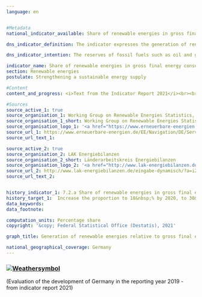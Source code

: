 ```yaml
---
language: en    


#Metadata    
national_indicator_available: Share of renewable energies in gross final energy consumption    

dns_indicator_definition: The indicator expresses the generation of renewable energies relative to gross final energy consumption. Gross final energy consumption covers energy consumption by end consumers and transmission losses as well as the self-consumption of the energy generation sector.    

dns_indicator_intention: The reserves of fossil fuels such as oil and gas are limited, and their use is associated with greenhouse gas emissions. Switching to renewable energies (natural energy sources that constantly regenerate) serves to reduce energy-related emissions and hence the extent of climate change. In addition, dependency on energy imports and the consumption of resources is reduced as well as technical innovations are promoted. For this reason, the goal of the Federal Government is to increase the share of renewable energy in gross final energy consumption to 18&nbsp;% by 2020, to 30&nbsp;% by 2030 and to 60&nbsp;% by 2050    

indicator_name: Share of renewable energies in gross final energy consumption    
section: Renewable energies    
postulate: Strengthening a sustainable energy supply    

#Content    
content_and_progress: <i>Text from the Indicator Report 2021</i><br><br>For this indicator, the energy generated from renewable sources (including hydropower, wind power on land and at sea, solar energy and geothermal energy, biomass or biogenic waste) is expressed relative to all energy sources consumed in Germany. In addition to renewable energy, this also includes imported electricity and fossil fuels such as lignite and hard coal, oil and gas. Another characteristic of the indicator is that energy consumption is taken into account in all areas of application. This includes its use in the form of mechanical energy, as electric power, heat or fuel in the transport sector.<br><br><br><br>The indicator is calculated by the Working Group on Renewable Energies Statistics (AGEE-Stat), but without taking into account the calculation rules pursuant to the EU Renewable Energy Directive (Directive 2009/28/EC), which applies an average value across several years for hydropower and wind power due to their annually varying supply. Instead, the actually generated electricity quantities (of wind power and hydropower) are taken into account for this report (energy concept of the Federal Government).<br><br><br><br>Concerning the methodology for calculating the indicator, it should be noted that imports and exports of electricity are not fully included in the final energy consumption of renewable energy sources, whereas they are included in the gross final energy consumption. In this respect, the indicator can over- or underestimate the share of renewable energies in gross final energy consumption depending on the foreign trade balance. A positive net export balance of electricity – as has been the case since 2001 – would thus mean that the actual share of renewable energies would be lower than shown by the indicator.<br><br><br><br>Between 1990 and 2017, the share of renewable energy in final gross energy consumption rose from 2.0&nbsp;% to 15.6&nbsp;%. If the trend continues at the average pace seen in the past few years, the goal for 2020 will not be achieved. The use of renewable energies varies significantly depending on the sector. 51.6&nbsp;% of the total energy produced from renewable energies in 2017 was used for electricity generation, 40.2&nbsp;% for heat generation and 8.2&nbsp;% for biogenic fuels. Biomass with a share of 54.5&nbsp;% and wind power with a share of 25.2&nbsp;% of all renewable sources played the most important role as energy sources.<br><br><br><br>The indicator has cross-references to indicators [3.2.a](https://sustainabledevelopment-deutschland.github.io/3-2-a/) “Emissions of air pollutants”, [7.2.b](https://sustainabledevelopment-deutschland.github.io/7-2-b/) “Share of electricity from renewable energy sources in electricity consumption” and [13.1.a](https://sustainabledevelopment-deutschland.github.io/13-1-a/) “Greenhouse gas emissions”.    

#Sources    
source_active_1: true
source_organisation_1: Working Group on Renewable Energies Statistics, Federal Ministry for Economic Affairs and Energy
source_organisation_1_short: Working Group on Renewable Energies Statistics, Federal Ministry for Economic Affairs and Energy
source_organisation_logo_1: '<a href="https://www.erneuerbare-energien.de/EE/Navigation/DE/Service/Erneuerbare_Energien_in_Zahlen/Arbeitsgruppe/arbeitsgruppe_ee.html"><img src="https://g205sdgs.github.io/sdg-indicators/public/logosEn/ageestat.png" alt=" Working Group on Renewable Energies Statistics, Federal Ministry for Economic Affairs and Energy" title="Click here to visit the homepage of the organization" style="border: transparent"/></a>'
source_url_1: https://www.erneuerbare-energien.de/EE/Navigation/DE/Service/Erneuerbare_Energien_in_Zahlen/Zeitreihen/zeitreihen.html                        
source_url_text_1:                         

source_active_2: true
source_organisation_2: LAK Energiebilanzen
source_organisation_2_short: Länderarbeitskreis Energiebilanzen
source_organisation_logo_2: '<a href="http://www.lak-energiebilanzen.de/"><img src="https://g205sdgs.github.io/sdg-indicators/public/logosEn/lakeb.png" alt=" Länderarbeitskreis Energiebilanzen" title="Click here to visit the homepage of the organization" style="border: transparent"/></a>'
source_url_2: http://www.lak-energiebilanzen.de/eingabe-dynamisch/?a=i290                        
source_url_text_2:                         


history_indicator_1: 7.2.a Share of renewable energies in gross final energy consumption                    
history_target_1:  Increase the proportion to 18&nbsp;% by 2020, to 30&nbsp;% by 2030 and to 60&nbsp;% by 2050     
data_keywords:    
data_footnote:     

computation_units: Percentage share    
copyright: '&copy; Federal Statistical Office (Destatis), 2021'    

graph_title: Generation of renewable energies relative to gross final energy consumption    

national_geographical_coverage: Germany    
---
```

<div>
  <div class="my-header">
    <h3>
      <a href="https://sustainabledevelopment-deutschland.github.io/en/status/"><img src="https://g205sdgs.github.io/sdg-indicators/public/Wettersymbole/Sonne.png" title="If the trend continues, the target value will be met or the difference between the target value and the current value will be less than 5&nbsp;%" alt="Weathersymbol" />
      </a>
    </h3>
  </div>
  <div class="my-header-note">
    <span> (Evaluation of the development of Germany in the reporting year 2019 - from indicator report 2021)</span>
  </div>
</div>
